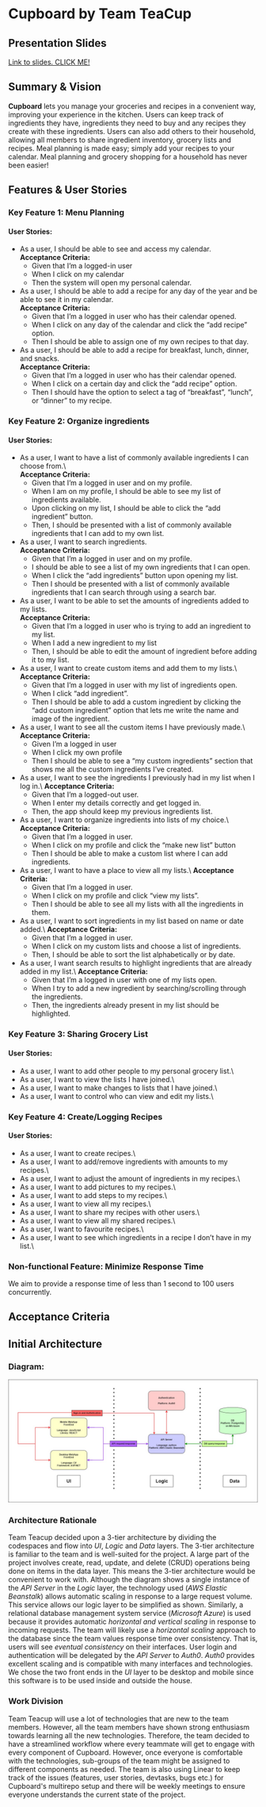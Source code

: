# Cupboard by Team TeaCup

## Presentation Slides
[Link to slides. CLICK ME!](https://umanitoba-my.sharepoint.com/:p:/r/personal/seoa_myumanitoba_ca/_layouts/15/Doc.aspx?sourcedoc=%7B062B260E-9298-4CC3-BACE-D646A239C5D1%7D&file=Proposal%20Presentation.pptx&action=edit&mobileredirect=true)

## Summary & Vision
**Cupboard** lets you manage your groceries and recipes in a convenient way, improving your experience in the kitchen. Users can keep track of ingredients they have, ingredients they need to buy and any recipes they create with these ingredients. Users can also add others to their household, allowing all members to share ingredient inventory, grocery lists and recipes. Meal planning is made easy; simply add your recipes to your calendar. Meal planning and grocery shopping for a household has never been easier!

## Features & User Stories
### Key Feature 1: Menu Planning 
#### User Stories:
- As a user, I should be able to see and access my calendar.\
**Acceptance Criteria:**
    - Given that I’m a logged-in user 
    - When I click on my calendar  
    - Then the system will open my personal calendar. 
- As a user, I should be able to add a recipe for any day of the year and be able to see it in my calendar.\
**Acceptance Criteria:**
    - Given that I’m a logged in user who has their calendar opened. 
    - When I click on any day of the calendar and click the “add recipe” option. 
    - Then I should be able to assign one of my own recipes to that day. 
- As a user, I should be able to add a recipe for breakfast, lunch, dinner, and snacks.\
**Acceptance Criteria:**
    - Given that I’m a logged in user who has their calendar opened. 
    - When I click on a certain day and click the “add recipe” option. 
    - Then I should have the option to select a tag of “breakfast”, “lunch”, or “dinner” to my recipe. 

### Key Feature 2: Organize ingredients
#### User Stories:
- As a user, I want to have a list of commonly available ingredients I can choose from.\  
**Acceptance Criteria:**
    - Given that I’m a logged in user and on my profile.  
    - When I am on my profile, I should be able to see my list of ingredients available. 
    - Upon clicking on my list, I should be able to click the “add ingredient” button.  
    - Then, I should be presented with a list of commonly available ingredients that I can add to my own list. 
- As a user, I want to search ingredients.\
**Acceptance Criteria:**
    - Given that I’m a logged in user and on my profile. 
    - I should be able to see a list of my own ingredients that I can open. 
    - When I click the “add ingredients” button upon opening my list. 
    - Then I should be presented with a list of commonly available ingredients that I can search through using a search bar. 
- As a user, I want to be able to set the amounts of ingredients added to my lists.\
**Acceptance Criteria:**
    - Given that I’m a logged in user who is trying to add an ingredient to my list. 
    - When I add a new ingredient to my list  
    - Then, I should be able to edit the amount of ingredient before adding it to my list.  
- As a user, I want to create custom items and add them to my lists.\ 
**Acceptance Criteria:**
    - Given that I’m a logged in user with my list of ingredients open.  
    - When I click “add ingredient”.   
    - Then I should be able to add a custom ingredient by clicking the “add custom ingredient” option that lets me write the name and image of the ingredient.  
- As a user, I want to see all the custom items I have previously made.\ 
**Acceptance Criteria:**
    - Given I’m a logged in user  
    - When I click my own profile    
    - Then I should be able to see a “my custom ingredients” section that shows me all the custom ingredients I’ve created. 
- As a user, I want to see the ingredients I previously had in my list when I log in.\ 
**Acceptance Criteria:**
    - Given that I’m a logged-out user.
    - When I enter my details correctly and get logged in.    
    - Then, the app should keep my previous ingredients list.  
- As a user, I want to organize ingredients into lists of my choice.\ 
**Acceptance Criteria:**
    - Given that I’m a logged in user. 
    - When I click on my profile and click the “make new list” button    
    - Then I should be able to make a custom list where I can add ingredients. 
- As a user, I want to have a place to view all my lists.\ 
**Acceptance Criteria:**
    - Given that I’m a logged in user. 
    - When I click on my profile and click “view my lists”.   
    - Then I should be able to see all my lists with all the ingredients in them.  
- As a user, I want to sort ingredients in my list based on name or date added.\ 
**Acceptance Criteria:**
    - Given that I’m a logged in user. 
    - When I click on my custom lists and choose a list of ingredients.    
    - Then, I should be able to sort the list alphabetically or by date.  
- As a user, I want search results to highlight ingredients that are already added in my list.\ 
**Acceptance Criteria:**
    - Given that I’m a logged in user with one of my lists open.  
    - When I try to add a new ingredient by searching/scrolling through the ingredients.    
    - Then, the ingredients already present in my list should be highlighted.  

### Key Feature 3: Sharing Grocery List 
#### User Stories:
- As a user, I want to add other people to my personal grocery list.\ 
- As a user, I want to view the lists I have joined.\ 
- As a user, I want to make changes to lists that I have joined.\ 
- As a user, I want to control who can view and edit my lists.\

### Key Feature 4: Create/Logging Recipes
#### User Stories:
- As a user, I want to create recipes.\ 
- As a user, I want to add/remove ingredients with amounts to my recipes.\ 
- As a user, I want to adjust the amount of ingredients in my recipes.\ 
- As a user, I want to add pictures to my recipes.\ 
- As a user, I want to add steps to my recipes.\ 
- As a user, I want to view all my recipes.\ 
- As a user, I want to share my recipes with other users.\ 
- As a user, I want to view all my shared recipes.\ 
- As a user, I want to favourite recipes.\ 
- As a user, I want to see which ingredients in a recipe I don’t have in my list.\ 

### Non-functional Feature: Minimize Response Time
We aim to provide a response time of less than 1 second to 100 users concurrently.

## Acceptance Criteria

## Initial Architecture
### Diagram:
![Diagram](/COMP4350_Architecture.jpg)

### Architecture Rationale
Team Teacup decided upon a 3-tier architecture by dividing the codespaces and flow into *UI*, *Logic* and *Data* layers. The 3-tier architecture is familiar to the team and is well-suited for the project. A large part of the project involves create, read, update, and delete (CRUD) operations being done on items in the data layer. This means the 3-tier architecture would be convenient to work with. Although the diagram shows a single instance of the *API Server* in the *Logic* layer, the technology used (*AWS Elastic Beanstalk*) allows automatic scaling in response to a large request volume. This service allows our logic layer to be simplified as shown. Similarly, a relational database management system service (*Microsoft Azure*) is used because it provides automatic *horizontal and vertical scaling* in response to incoming requests. The team will likely use a *horizontal scaling* approach to the database since the team values response time over consistency. That is, users will see *eventual consistency* on their interfaces. User login and authentication will be delegated by the *API Server* to *Auth0*. *Auth0* provides excellent scaling and is compatible with many interfaces and technologies. We chose the two front ends in the *UI* layer to be desktop and mobile since this software is to be used inside and outside the house. 


### Work Division
Team Teacup will use a lot of technologies that are new to the team members. However, all the team members have shown strong enthusiasm towards learning all the new technologies. Therefore, the team decided to have a streamlined workflow where every teammate will get to engage with every component of Cupboard. However, once everyone is comfortable with the technologies, sub-groups of the team might be assigned to different components as needed. The team is also using Linear to keep track of the issues (features, user stories, devtasks, bugs etc.) for Cupboard's multirepo setup and there will be weekly meetings to ensure everyone understands the current state of the project.
